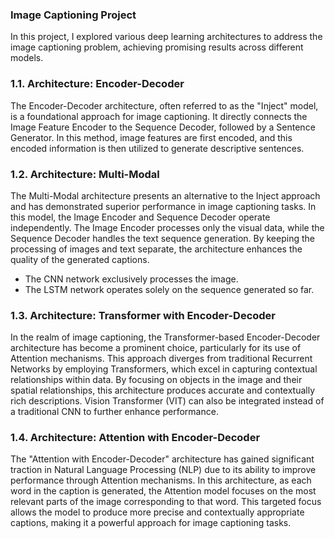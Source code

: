 
### Image Captioning Project

In this project, I explored various deep learning architectures to address the image captioning problem, achieving promising results across different models.

### 1.1. Architecture: Encoder-Decoder
The Encoder-Decoder architecture, often referred to as the "Inject" model, is a foundational approach for image captioning. It directly connects the Image Feature Encoder to the Sequence Decoder, followed by a Sentence Generator. In this method, image features are first encoded, and this encoded information is then utilized to generate descriptive sentences.

### 1.2. Architecture: Multi-Modal
The Multi-Modal architecture presents an alternative to the Inject approach and has demonstrated superior performance in image captioning tasks. In this model, the Image Encoder and Sequence Decoder operate independently. The Image Encoder processes only the visual data, while the Sequence Decoder handles the text sequence generation. By keeping the processing of images and text separate, the architecture enhances the quality of the generated captions.
- The CNN network exclusively processes the image.
- The LSTM network operates solely on the sequence generated so far.

### 1.3. Architecture: Transformer with Encoder-Decoder
In the realm of image captioning, the Transformer-based Encoder-Decoder architecture has become a prominent choice, particularly for its use of Attention mechanisms. This approach diverges from traditional Recurrent Networks by employing Transformers, which excel in capturing contextual relationships within data. By focusing on objects in the image and their spatial relationships, this architecture produces accurate and contextually rich descriptions. Vision Transformer (VIT) can also be integrated instead of a traditional CNN to further enhance performance.

### 1.4. Architecture: Attention with Encoder-Decoder
The "Attention with Encoder-Decoder" architecture has gained significant traction in Natural Language Processing (NLP) due to its ability to improve performance through Attention mechanisms. In this architecture, as each word in the caption is generated, the Attention model focuses on the most relevant parts of the image corresponding to that word. This targeted focus allows the model to produce more precise and contextually appropriate captions, making it a powerful approach for image captioning tasks.
